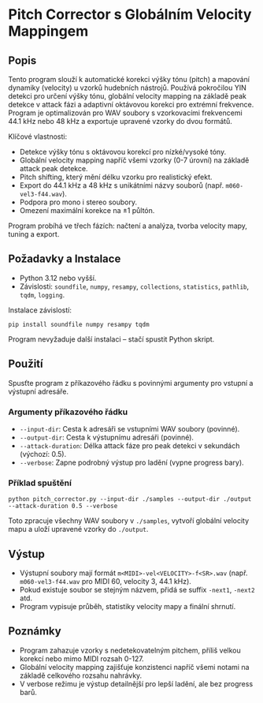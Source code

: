 # Pitch Corrector s Globálním Velocity Mappingem

## Popis
Tento program slouží k automatické korekci výšky tónu (pitch) a mapování dynamiky (velocity) u vzorků hudebních nástrojů. 
Používá pokročilou YIN detekci pro určení výšky tónu, globální velocity mapping na základě peak detekce v attack fázi 
a adaptivní oktávovou korekci pro extrémní frekvence. Program je optimalizován pro WAV soubory s vzorkovacími 
frekvencemi 44.1 kHz nebo 48 kHz a exportuje upravené vzorky do dvou formátů.

Klíčové vlastnosti:

- Detekce výšky tónu s oktávovou korekcí pro nízké/vysoké tóny.
- Globální velocity mapping napříč všemi vzorky (0-7 úrovní) na základě attack peak detekce.
- Pitch shifting, který mění délku vzorku pro realistický efekt.
- Export do 44.1 kHz a 48 kHz s unikátními názvy souborů (např. `m060-vel3-f44.wav`).
- Podpora pro mono i stereo soubory.
- Omezení maximální korekce na ±1 půltón.

Program probíhá ve třech fázích: načtení a analýza, tvorba velocity mapy, tuning a export.

## Požadavky a Instalace

- Python 3.12 nebo vyšší.
- Závislosti: `soundfile`, `numpy`, `resampy`, `collections`, `statistics`, `pathlib`, `tqdm`, `logging`.

Instalace závislostí:

```
pip install soundfile numpy resampy tqdm
```

Program nevyžaduje další instalaci – stačí spustit Python skript.

## Použití

Spusťte program z příkazového řádku s povinnými argumenty pro vstupní a výstupní adresáře.

### Argumenty příkazového řádku

- `--input-dir`: Cesta k adresáři se vstupními WAV soubory (povinné).
- `--output-dir`: Cesta k výstupnímu adresáři (povinné).
- `--attack-duration`: Délka attack fáze pro peak detekci v sekundách (výchozí: 0.5).
- `--verbose`: Zapne podrobný výstup pro ladění (vypne progress bary).

### Příklad spuštění

```
python pitch_corrector.py --input-dir ./samples --output-dir ./output --attack-duration 0.5 --verbose
```

Toto zpracuje všechny WAV soubory v `./samples`, vytvoří globální velocity mapu a uloží upravené vzorky do `./output`.

## Výstup

- Výstupní soubory mají formát `m<MIDI>-vel<VELOCITY>-f<SR>.wav` (např. `m060-vel3-f44.wav` pro MIDI 60, velocity 3, 44.1 kHz).
- Pokud existuje soubor se stejným názvem, přidá se suffix `-next1`, `-next2` atd.
- Program vypisuje průběh, statistiky velocity mapy a finální shrnutí.

## Poznámky
- Program zahazuje vzorky s nedetekovatelným pitchem, příliš velkou korekcí nebo mimo MIDI rozsah 0-127.
- Globální velocity mapping zajišťuje konzistenci napříč všemi notami na základě celkového rozsahu nahrávky.
- V verbose režimu je výstup detailnější pro lepší ladění, ale bez progress barů.
